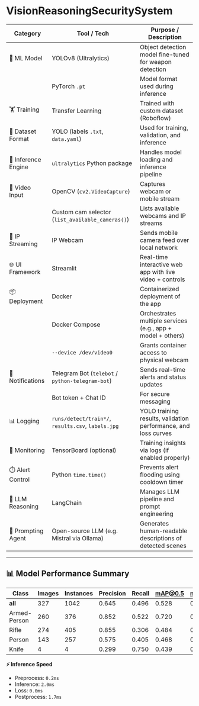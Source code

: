 # VisionReasoningSecuritySystem

| **Category**        | **Tool / Tech**                                    | **Purpose / Description**                                      |
| ------------------- | -------------------------------------------------- | -------------------------------------------------------------- |
| 🧠 ML Model         | YOLOv8 (Ultralytics)                               | Object detection model fine-tuned for weapon detection         |
|                     | PyTorch `.pt`                                      | Model format used during inference                             |
| 🏋️ Training        | Transfer Learning                                  | Trained with custom dataset (Roboflow)                         |
| 📁 Dataset Format   | YOLO (labels `.txt`, `data.yaml`)                  | Used for training, validation, and inference                   |
| 🧪 Inference Engine | `ultralytics` Python package                       | Handles model loading and inference pipeline                   |
| 🎥 Video Input      | OpenCV (`cv2.VideoCapture`)                        | Captures webcam or mobile stream                               |
|                     | Custom cam selector (`list_available_cameras()`)   | Lists available webcams and IP streams                         |
| 📱 IP Streaming     | IP Webcam                                          | Sends mobile camera feed over local network                    |
| 🌐 UI Framework     | Streamlit                                          | Real-time interactive web app with live video + controls       |
| 📦 Deployment       | Docker                                             | Containerized deployment of the app                            |
|                     | Docker Compose                                     | Orchestrates multiple services (e.g., app + model + others)    |
|                     | `--device /dev/video0`                             | Grants container access to physical webcam                     |
| 🤖 Notifications    | Telegram Bot (`telebot` / `python-telegram-bot`)   | Sends real-time alerts and status updates                      |
|                     | Bot token + Chat ID                                | For secure messaging                                           |
| 📊 Logging          | `runs/detect/train*/`, `results.csv`, `labels.jpg` | YOLO training results, validation performance, and loss curves |
| 🧠 Monitoring       | TensorBoard (optional)                             | Training insights via logs (if enabled properly)               |
| ⏱️ Alert Control    | Python `time.time()`                               | Prevents alert flooding using cooldown timer                   |
| 🔗 LLM Reasoning    | LangChain                                          | Manages LLM pipeline and prompt engineering                    |
| 🤖 Prompting Agent  | Open-source LLM (e.g. Mistral via Ollama)          | Generates human-readable descriptions of detected scenes       |
---
## 📊 Model Performance Summary

| Class          | Images | Instances | Precision | Recall | mAP@0.5 | mAP@0.5:0.95 |
|----------------|--------|-----------|-----------|--------|--------|--------------|
| **all**        | 327    | 1042      | 0.645     | 0.496  | 0.528  | 0.293        |
| Armed-Person   | 260    | 376       | 0.852     | 0.522  | 0.720  | 0.436        |
| Rifle          | 274    | 405       | 0.855     | 0.306  | 0.484  | 0.220        |
| Person         | 143    | 257       | 0.575     | 0.405  | 0.468  | 0.282        |
| Knife          | 4      | 4         | 0.299     | 0.750  | 0.439  | 0.234        |

**⚡ Inference Speed**  
- Preprocess: `0.2ms`  
- Inference: `2.0ms`  
- Loss: `0.0ms`  
- Postprocess: `1.7ms`
